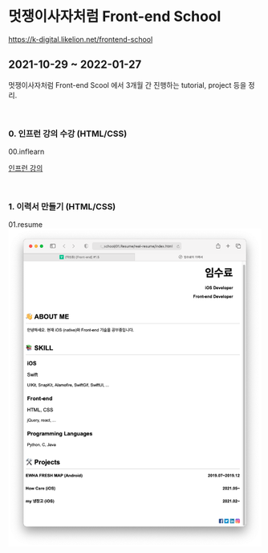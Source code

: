 
# 멋쟁이사자처럼 Front-end School

https://k-digital.likelion.net/frontend-school

## 2021-10-29 ~ 2022-01-27

멋쟁이사자처럼 Front-end Scool 에서 3개월 간 진행하는 tutorial, project 등을 정리.

<br>

### 0. 인프런 강의 수강 (HTML/CSS)

00.inflearn

<a href="https://www.inflearn.com/course/html-css-강좌">인프런 강의</a>

<br>

### 1. 이력서 만들기 (HTML/CSS)

01.resume
<img src="https://github.com/ddosang/front_school/blob/main/01.Resume/real-resume/example.png?raw=true">